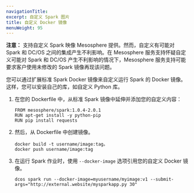 ```yaml
---
navigationTitle: 
excerpt: 自定义 Spark 图片 
title: 自定义 Docker 镜像
menuWeight: 95
---
```


<p class="message--note"><strong>注意：</strong> 支持自定义 Spark 映像 Mesosphere 提供。然而，自定义有可能对 Spark 和 DC/OS 之间的集成产生不利影响。在 Mesosphere 服务支持怀疑自定义可能对 Spark 和 DC/OS 产生不利影响的情况下，Mesosphere 服务支持可能要求客户使用未修改的
Spark 镜像再现该问题。</p>

您可以通过扩展标准 Spark Docker 镜像来自定义运行 Spark 的 Docker 镜像。这样，您可以安装自己的库，如自定义 Python 库。

1. 在您的 Dockerfile 中，从标准 Spark 镜像中延伸并添加您的自定义内容：

    ```
    FROM mesosphere/spark:1.0.4-2.0.1
    RUN apt-get install -y python-pip
    RUN pip install requests
    ```

1. 然后，从 Dockerfile 中创建镜像。
    ```
    docker build -t username/image:tag。
    docker push username/image:tag
    ```

1. 在运行 Spark 作业时，使用 `--docker-image` 选项引用您的自定义 Docker 镜像。
    ```
    dcos spark run --docker-image=myusername/myimage:v1 --submit-args="http://external.website/mysparkapp.py 30" 
    ```
